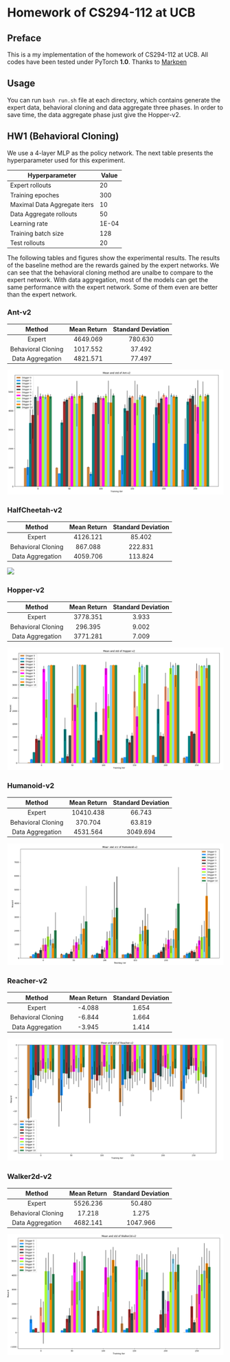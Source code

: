 # Homework of CS294-112 at UCB

## Preface

This is a my implementation of the homework of CS294-112 at UCB. All codes have been tested under PyTorch **1.0**.
Thanks to [Markpen](https://github.com/PengZhenghao/CS294-Homework)

## Usage

You can run `bash run.sh` file at each directory, which contains generate the expert data, behavioral cloning and data aggregate three phases. 
In order to save time, the data aggregate phase just give the Hopper-v2.

## HW1 (Behavioral Cloning)

We use a 4-layer MLP as the policy network. The next table presents the hyperparameter used for this experiment.

| Hyperparameter       | Value |
|----------------------|-------|
| Expert rollouts  | 20    |
| Training epoches | 300    |
| Maximal Data Aggregate iters | 10 |
| Data Aggregate rollouts | 50 |
| Learning rate        | 1E-04 |
| Training batch size  | 128    |
| Test rollouts          | 20     |

The following tables and figures show the experimental results. The results of the baseline method are the rewards gained by the expert networks. We can see that the behavioral cloning method are unalbe to compare to the expert network. With data aggregation, most of the models can get the same performance with the expert network. Some of them even are better than the expert network. 

### Ant-v2 

| Method             | Mean Return | Standard Deviation |
|:--------------------:|:-------------:|:--------------------:|
| Expert           |  4649.069    | 780.630           |
| Behavioral Cloning |  1017.552    |  37.492            |
| Data Aggregation  | 4821.571 | 77.497 |

![](fig/ant.png)

### HalfCheetah-v2
| Method             | Mean Return | Standard Deviation |
|:--------------------:|:-------------:|:--------------------:|
| Expert           | 4126.121    | 85.402             |
| Behavioral Cloning | 867.088     | 222.831            |
| Data Aggregation  | 4059.706 | 113.824 |

![](fig/halfcheetah.png)

### Hopper-v2
| Method             | Mean Return | Standard Deviation |
|:--------------------:|:-------------:|:--------------------:|
| Expert           | 3778.351    | 3.933              |
| Behavioral Cloning | 296.395     | 9.002              |
| Data Aggregation  | 3771.281 | 7.009 |

![](fig/hopper.png)

### Humanoid-v2
| Method             | Mean Return | Standard Deviation |
|:--------------------:|:-------------:|:--------------------:|
| Expert           | 10410.438   | 66.743            |
| Behavioral Cloning | 370.704     | 63.819             |
| Data Aggregation  | 4531.564 | 3049.694 |

![](fig/humanoid.png)


### Reacher-v2
| Method             | Mean Return | Standard Deviation |
|:--------------------:|:-------------:|:--------------------:|
| Expert           | -4.088      | 1.654              |
| Behavioral Cloning | -6.844     | 1.664              |
| Data Aggregation  | -3.945 | 1.414 |

![](fig/reacher.png)

### Walker2d-v2
| Method             | Mean Return | Standard Deviation |
|:--------------------:|:-------------:|:--------------------:|
| Expert           | 5526.236    | 50.480             |
| Behavioral Cloning | 17.218     | 1.275              |
| Data Aggregation  | 4682.141 | 1047.966 |

![](fig/walker.png)

